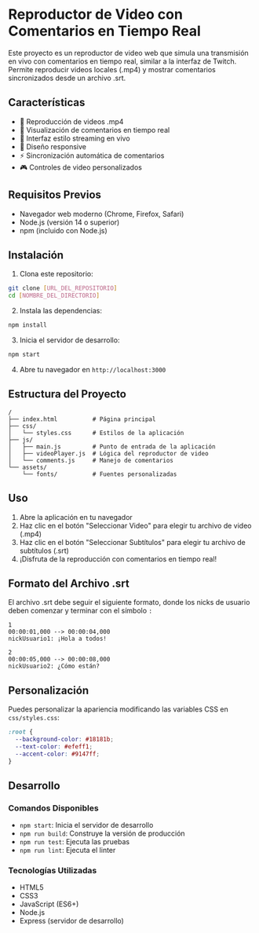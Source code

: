 # Reproductor de Video con Comentarios en Tiempo Real

Este proyecto es un reproductor de video web que simula una transmisión en vivo con comentarios en tiempo real, similar a la interfaz de Twitch. Permite reproducir videos locales (.mp4) y mostrar comentarios sincronizados desde un archivo .srt.

## Características

- 🎥 Reproducción de videos .mp4
- 💬 Visualización de comentarios en tiempo real
- 🎨 Interfaz estilo streaming en vivo
- 📱 Diseño responsive
- ⚡ Sincronización automática de comentarios
- 🎮 Controles de video personalizados

## Requisitos Previos

- Navegador web moderno (Chrome, Firefox, Safari)
- Node.js (versión 14 o superior)
- npm (incluido con Node.js)

## Instalación

1. Clona este repositorio:

```bash
git clone [URL_DEL_REPOSITORIO]
cd [NOMBRE_DEL_DIRECTORIO]
```

2. Instala las dependencias:

```bash
npm install
```

3. Inicia el servidor de desarrollo:

```bash
npm start
```

4. Abre tu navegador en `http://localhost:3000`

## Estructura del Proyecto

```
/
├── index.html          # Página principal
├── css/
│   └── styles.css      # Estilos de la aplicación
├── js/
│   ├── main.js         # Punto de entrada de la aplicación
│   ├── videoPlayer.js  # Lógica del reproductor de video
│   └── comments.js     # Manejo de comentarios
└── assets/
    └── fonts/          # Fuentes personalizadas
```

## Uso

1. Abre la aplicación en tu navegador
2. Haz clic en el botón "Seleccionar Video" para elegir tu archivo de video (.mp4)
3. Haz clic en el botón "Seleccionar Subtítulos" para elegir tu archivo de subtítulos (.srt)
4. ¡Disfruta de la reproducción con comentarios en tiempo real!

## Formato del Archivo .srt

El archivo .srt debe seguir el siguiente formato, donde los nicks de usuario deben comenzar y terminar con el símbolo `:`

```
1
00:00:01,000 --> 00:00:04,000
nickUsuario1: ¡Hola a todos!

2
00:00:05,000 --> 00:00:08,000
nickUsuario2: ¿Cómo están?
```

## Personalización

Puedes personalizar la apariencia modificando las variables CSS en `css/styles.css`:

```css
:root {
  --background-color: #18181b;
  --text-color: #efeff1;
  --accent-color: #9147ff;
}
```

## Desarrollo

### Comandos Disponibles

- `npm start`: Inicia el servidor de desarrollo
- `npm run build`: Construye la versión de producción
- `npm run test`: Ejecuta las pruebas
- `npm run lint`: Ejecuta el linter

### Tecnologías Utilizadas

- HTML5
- CSS3
- JavaScript (ES6+)
- Node.js
- Express (servidor de desarrollo)
